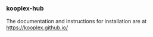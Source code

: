 ### kooplex-hub

The documentation and instructions for installation are at https://kooplex.github.io/



